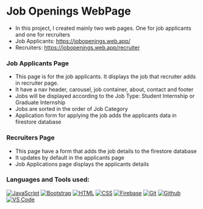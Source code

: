 # Job Openings WebPage

- In this project, I created mainly two web pages. One for job applicants and one for recruiters
- Job Applicants: https://jobopenings.web.app/
- Recruiters: https://jobopenings.web.app/recruiter

### Job Applicants Page

- This page is for the job applicants. It displays the job that recruiter adds in recruiter page.
- It have a nav header, carousel, job container, about, contact and footer
- Jobs will be displayed according to the Job Type: Student Internship or Graduate Internship
- Jobs are sorted in the order of Job Category
- Application form for applying the job adds the applicants data in firestore database

### Recruiters Page

- This page have a form that adds the job details to the firestore database
- It updates by default in the applicants page
- Job Applications page displays the applicants details

### Languages and Tools used:
[![JavaScript](https://img.shields.io/badge/JAVASCRIPT-F7DF1E?style=for-the-badge&logo=javascript&logoColor=333333 "JavaScript")](https://developer.mozilla.org/en-US/docs/Web/JavaScript)
[![Bootstrap](https://img.shields.io/badge/BOOTSTRAP-7952B3?style=for-the-badge&logo=bootstrap&logoColor=ffffff "Bootstrap")](https://getbootstrap.com/)
[![HTML](https://img.shields.io/badge/HTML-E34F26?style=for-the-badge&logo=html5&logoColor=ffffff "HTML")](https://html.spec.whatwg.org/multipage/)
[![CSS](https://img.shields.io/badge/CSS-1572B6?style=for-the-badge&logo=css3&logoColor=ffffff "CSS")](https://www.w3.org/TR/CSS/#css)
[![Firebase](https://img.shields.io/badge/FIREBASE-FFCA28?style=for-the-badge&logo=firebase&logoColor=333333 "Firebase")](https://firebase.google.com/docs)
[![Git](https://img.shields.io/badge/GIT-F05032?style=for-the-badge&logo=git&logoColor=ffffff "Git")](https://git-scm.com/)
[![Github](https://img.shields.io/badge/GITHUB-181717?style=for-the-badge&logo=github "Github")](https://github.com/)
[![VS Code](https://img.shields.io/badge/VS%20CODE-007ACC?style=for-the-badge&logo=visualstudiocode&logoColor=ffffff "Visual Studio Code")](https://code.visualstudio.com/)
